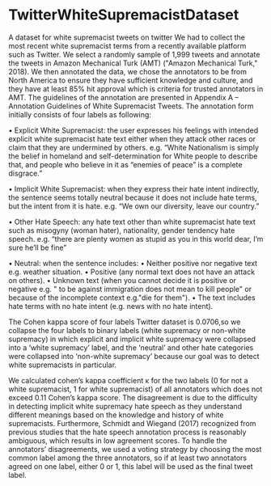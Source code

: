 # TwitterWhiteSupremacistDataset
A dataset for white supremacist tweets on twitter 
We had to collect the most recent white supremacist terms from a recently available platform such as Twitter. We select a randomly sample of 1,999 tweets and annotate the tweets in Amazon Mechanical Turk (AMT) ("Amazon Mechanical Turk," 2018). We then annotated the data, we chose the annotators to be from North America to ensure they have sufficient knowledge and culture, and they have at least 85% hit approval which is criteria for trusted annotators in AMT. 
The guidelines of the annotation are presented in Appendix A – Annotation Guidelines of White Supremacist Tweets. The annotation form initially consists of four labels as following:

•	Explicit White Supremacist: the user expresses his feelings with intended explicit white supremacist hate text either when they attack other races or claim that they are undermined by others.
e.g. “White Nationalism is simply the belief in homeland and self-determination for White people to describe that, and people who believe in it as “enemies of peace” is a complete disgrace.”

•	Implicit White Supremacist: when they express their hate intent indirectly, the sentence seems totally neutral because it does not include hate terms, but the intent from it is hate.
e.g. “We own our diversity, leave our country.”

•	Other Hate Speech: any hate text other than white supremacist hate text such as misogyny (woman hater), nationality, gender tendency hate speech.
e.g. “there are plenty women as stupid as you in this world dear, I’m sure he’ll be fine”

•	Neutral: when the sentence includes:
        • Neither positive nor negative text e.g. weather situation.
        • Positive (any normal text does not have an attack on others).
        • Unknown text (when you cannot decide it is positive or negative e.g. " to be against immigration does not mean to kill people" or because of the incomplete context     e.g."die for them").
        • The text includes hate terms with no hate intent (e.g. news with no hate intent).
        
 The Cohen kappa score of four labels Twitter dataset is 0.0706,so we collapse the four labels to binary labels (white supremacy or non-white supremacy) in which explicit and implicit white supremacy were collapsed into a ‘white supremacy’ label, and the ‘neutral’ and other hate categories were collapsed into ‘non-white supremacy’ because our goal was to detect white supremacists in particular. 
 
We calculated cohen’s kappa coefficient κ for the two labels (0 for not a white supremacist, 1 for white supremacist) of all annotators which does not exceed 0.11 Cohen’s kappa score. The disagreement is due to the difficulty in detecting implicit white supremacy hate speech as they understand different meanings based on the knowledge and history of white supremacists. Furthermore, Schmidt and Wiegand (2017) recognized from previous studies that the hate speech annotation process is reasonably ambiguous, which results in low agreement scores. To handle the annotators’ disagreements, we used a voting strategy by choosing the most common label among the three annotators, so if at least two annotators agreed on one label, either 0 or 1, this label will be used as the final tweet label. 
